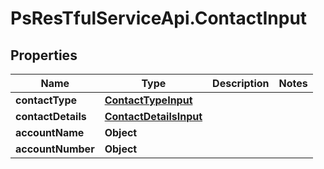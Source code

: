 # PsResTfulServiceApi.ContactInput

## Properties
Name | Type | Description | Notes
------------ | ------------- | ------------- | -------------
**contactType** | [**ContactTypeInput**](ContactTypeInput.md) |  | 
**contactDetails** | [**ContactDetailsInput**](ContactDetailsInput.md) |  | 
**accountName** | **Object** |  | 
**accountNumber** | **Object** |  | 
